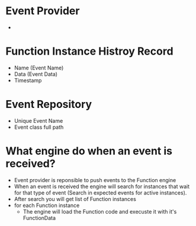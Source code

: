 ﻿# Event Provider
* 
# Function Instance Histroy Record
* Name (Event Name)
* Data (Event Data)
* Timestamp

# Event Repository
* Unique Event Name
* Event class full path


# What engine do when an event is received?
* Event provider is reponsible to push events to the Function engine
* When an event is received the engine will search for instances that wait for that type of event (Search in expected events for active instances).
* After search you will get list of Function instances
* for each Function instance
	* The engine will load the Function code and execuste it with it's FunctionData




